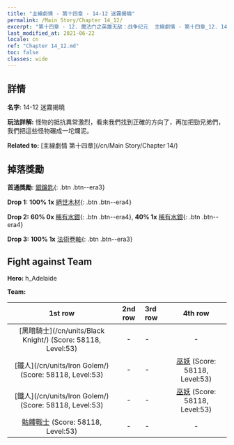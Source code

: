 ```yaml
---
title: "主線劇情 - 第十四章 - 14-12 迷霧揭曉"
permalink: /Main Story/Chapter 14_12/
excerpt: "第十四章 - 12. 魔法门之英雄无敌：战争纪元  主線劇情 - 第十四章_12. 14-12 迷霧揭曉"
last_modified_at: 2021-06-22
locale: cn
ref: "Chapter 14_12.md"
toc: false
classes: wide
---
```


## 詳情

 **名字:** 14-12 迷霧揭曉

 **玩法詳解:** 怪物的抵抗異常激烈，看來我們找到正確的方向了，再加把勁兄弟們，我們把這些怪物碾成一坨爛泥。

 **Related to:** [主線劇情 第十四章](/cn/Main Story/Chapter 14/)

## 掉落獎勵

 **首通獎勵:** [銀鑰匙](/cn/Items/con_693/){: .btn .btn--era3}

 **Drop 1:** **100% 1x** [絕世木材](/cn/Items/mat_48/){: .btn .btn--era4}

 **Drop 2:** **60% 0x** [稀有水銀](/cn/Items/mat_42/){: .btn .btn--era4}, **40% 1x** [稀有水銀](/cn/Items/mat_42/){: .btn .btn--era4}

 **Drop 3:** **100% 1x** [法術卷軸](/cn/Items/con_694/){: .btn .btn--era3}


## Fight against Team
 **Hero:** h_Adelaide

 **Team:**


  | 1st row | 2nd row | 3rd row | 4th row |
  |:----:|:----:|:----|:----:|
  | [黑暗騎士](/cn/units/Black Knight/) (Score: 58118, Level:53)  | - | - | - |
  | [鐵人](/cn/units/Iron Golem/) (Score: 58118, Level:53)  | - | - | [巫妖](/cn/units/Lich/) (Score: 58118, Level:53)  |
  | [鐵人](/cn/units/Iron Golem/) (Score: 58118, Level:53)  | - | - | [巫妖](/cn/units/Lich/) (Score: 58118, Level:53)  |
  | [骷髏戰士](/cn/units/Skeleton/) (Score: 58118, Level:53)  | - | - | - |


